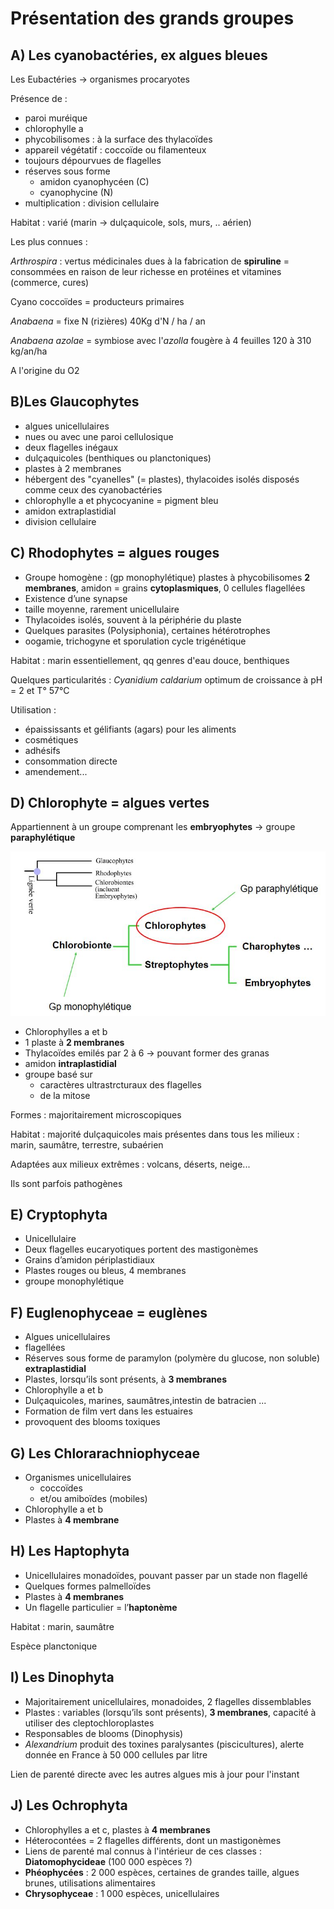 # Présentation des grands groupes

## A) Les cyanobactéries, ex algues bleues

Les Eubactéries -> organismes procaryotes

Présence de :

* paroi muréique
* chlorophylle a
* phycobilisomes : à la surface des thylacoïdes
* appareil végétatif : coccoïde ou filamenteux
* toujours dépourvues de flagelles
* réserves sous forme 
	* amidon cyanophycéen (C)
    * cyanophycine (N)
* multiplication : division cellulaire

Habitat : varié (marin -> dulçaquicole, sols, murs, .. aérien)

Les plus connues :

*Arthrospira* : vertus médicinales dues à la fabrication de **spiruline** = consommées en raison de leur richesse en protéines et vitamines (commerce, cures)

Cyano coccoïdes = producteurs primaires

*Anabaena* = fixe N (rizières) 40Kg d'N / ha / an

*Anabaena azolae* = symbiose avec l'*azolla* fougère à 4 feuilles 120 à 310 kg/an/ha

A l'origine du O2

## B)Les Glaucophytes

* algues unicellulaires
* nues ou avec une paroi cellulosique
* deux flagelles inégaux 
* dulçaquicoles (benthiques ou planctoniques)
* plastes à 2 membranes
* hébergent des "cyanelles" (= plastes), thylacoides isolés disposés comme ceux des cyanobactéries
* chlorophylle a et phycocyanine = pigment bleu
* amidon extraplastidial
* division cellulaire

## C) Rhodophytes = algues rouges

* Groupe homogène : (gp monophylétique) plastes à phycobilisomes **2 membranes**, amidon = grains **cytoplasmiques**, 0 cellules flagellées
* Existence d’une synapse
* taille moyenne, rarement unicellulaire
* Thylacoides isolés, souvent à la périphérie du plaste
* Quelques parasites (Polysiphonia), certaines hétérotrophes
* oogamie, trichogyne et sporulation cycle trigénétique

Habitat :  marin essentiellement, qq genres d'eau douce, benthiques

Quelques particularités : *Cyanidium caldarium* optimum de croissance à pH = 2 et T° 57°C

Utilisation : 

* épaississants et gélifiants (agars) pour les aliments
* cosmétiques
* adhésifs 
* consommation directe
* amendement...

## D) Chlorophyte = algues vertes

Appartiennent à un groupe comprenant les **embryophytes** -> groupe **paraphylétique**

![Groupe paraphylétique](Images/av.JPG)

* Chlorophylles a et b
* 1 plaste à **2 membranes**
* Thylacoïdes emilés par 2 à 6 -> pouvant former des granas
* amidon **intraplastidial**
* groupe basé sur
	* caractères ultrastrcturaux des flagelles
    * de la mitose

Formes : majoritairement microscopiques

Habitat : majorité dulçaquicoles mais présentes dans tous les milieux : marin, saumâtre, terrestre, subaérien

Adaptées aux milieux extrêmes : volcans, déserts, neige...

Ils sont parfois pathogènes

## E) Cryptophyta

* Unicellulaire
* Deux flagelles eucaryotiques portent des mastigonèmes
* Grains d’amidon périplastidiaux
* Plastes rouges ou bleus, 4 membranes
* groupe monophylétique

## F) Euglenophyceae = euglènes

* Algues unicellulaires
* flagellées
* Réserves sous forme de paramylon (polymère du glucose, non soluble) **extraplastidial**
* Plastes, lorsqu’ils sont présents, à **3 membranes**
* Chlorophylle a et b
* Dulçaquicoles, marines, saumâtres,intestin de batracien ...
* Formation de film vert dans les estuaires 
* provoquent des blooms toxiques

## G) Les Chlorarachniophyceae

* Organismes unicellulaires 
	* coccoïdes 
	* et/ou amiboïdes (mobiles) 
* Chlorophylle a et b
* Plastes à **4 membrane**

## H) Les Haptophyta

* Unicellulaires monadoïdes, pouvant passer par un stade non flagellé
* Quelques formes palmelloïdes
* Plastes à **4 membranes**
* Un flagelle particulier = l’**haptonème**

Habitat : marin, saumâtre

Espèce planctonique

## I) Les Dinophyta

* Majoritairement unicellulaires, monadoides, 2 flagelles dissemblables
* Plastes : variables (lorsqu’ils sont présents), **3 membranes**, capacité à utiliser des cleptochloroplastes
* Responsables de blooms (Dinophysis)
* *Alexandrium* produit des toxines paralysantes (piscicultures), alerte donnée en France à 50 000 cellules par litre

Lien de parenté directe avec les autres algues mis à jour pour l'instant

## J) Les Ochrophyta

* Chlorophylles a et c, plastes à **4 membranes**
* Héterocontées = 2 flagelles différents, dont un mastigonèmes
* Liens de parenté mal connus à l'intérieur de ces classes : **Diatomophycideae** (100 000 espèces ?)
* **Phéophycées** : 2 000 espèces, certaines de grandes taille, algues brunes, utilisations alimentaires
* **Chrysophyceae** : 1 000 espèces, unicellulaires

